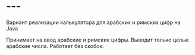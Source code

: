 # ---
Вариант реализации калькулятора для арабских и римских цифр на Java

Принимает на ввод арабские и римские цифры.
Выводит только целые арабские числа.
Работает без скобок.
